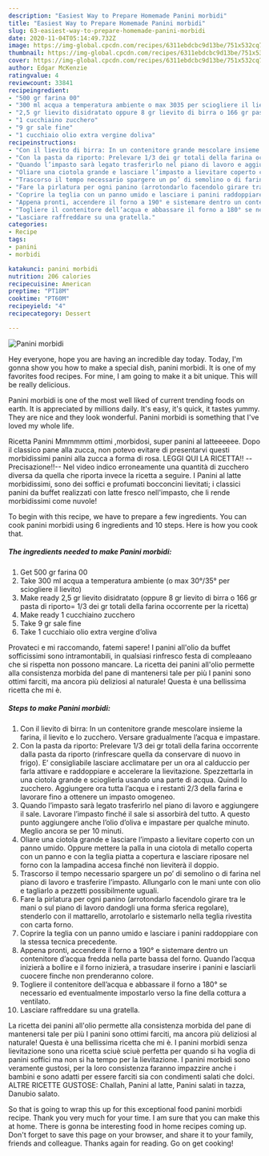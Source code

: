 ```yaml
---
description: "Easiest Way to Prepare Homemade Panini morbidi"
title: "Easiest Way to Prepare Homemade Panini morbidi"
slug: 63-easiest-way-to-prepare-homemade-panini-morbidi
date: 2020-11-04T05:14:49.732Z
image: https://img-global.cpcdn.com/recipes/6311ebdcbc9d13be/751x532cq70/panini-morbidi-recipe-main-photo.jpg
thumbnail: https://img-global.cpcdn.com/recipes/6311ebdcbc9d13be/751x532cq70/panini-morbidi-recipe-main-photo.jpg
cover: https://img-global.cpcdn.com/recipes/6311ebdcbc9d13be/751x532cq70/panini-morbidi-recipe-main-photo.jpg
author: Edgar McKenzie
ratingvalue: 4
reviewcount: 33841
recipeingredient:
- "500 gr farina 00"
- "300 ml acqua a temperatura ambiente o max 3035 per sciogliere il lievito"
- "2,5 gr lievito disidratato oppure 8 gr lievito di birra o 166 gr pasta di riporto 13 dei gr totali della farina occorrente per la ricetta"
- "1 cucchiaino zucchero"
- "9 gr sale fine"
- "1 cucchiaio olio extra vergine doliva"
recipeinstructions:
- "Con il lievito di birra: In un contenitore grande mescolare insieme la farina, il lievito e lo zucchero. Versare gradualmente l’acqua e impastare."
- "Con la pasta da riporto: Prelevare 1/3 dei gr totali della farina occorrente dalla pasta da riporto (rinfrescare quella da conservare di nuovo in frigo). E’ consigliabile lasciare acclimatare per un ora al calduccio per farla attivare e raddoppiare e accelerare la lievitazione. Spezzettarla in una ciotola grande e scioglierla usando una parte di acqua. Quindi lo zucchero. Aggiungere ora tutta l’acqua e i restanti 2/3 della farina e lavorare fino a ottenere un impasto omogeneo."
- "Quando l’impasto sarà legato trasferirlo nel piano di lavoro e aggiungere il sale. Lavorare l’impasto finché il sale si assorbirà del tutto. A questo punto aggiungere anche l’olio d’oliva e impastare per qualche minuto. Meglio ancora se per 10 minuti."
- "Oliare una ciotola grande e lasciare l’impasto a lievitare coperto con un panno umido. Oppure mettere la palla in una ciotola di metallo coperta con un panno e con la teglia piatta a copertura e lasciare riposare nel forno con la lampadina accesa finché non lieviterà il doppio."
- "Trascorso il tempo necessario spargere un po’ di semolino o di farina nel piano di lavoro e trasferire l’impasto. Allungarlo con le mani unte con olio e tagliarlo a pezzetti possibilmente uguali."
- "Fare la pirlatura per ogni panino (arrotondarlo facendolo girare tra le mani o sul piano di lavoro dandogli una forma sferica regolare), stenderlo con il mattarello, arrotolarlo e sistemarlo nella teglia rivestita con carta forno."
- "Coprire la teglia con un panno umido e lasciare i panini raddoppiare con la stessa tecnica precedente."
- "Appena pronti, accendere il forno a 190° e sistemare dentro un contenitore d’acqua fredda nella parte bassa del forno. Quando l’acqua inizierà a bollire e il forno inizierà, a trasudare inserire i panini e lasciarli cuocere finche non prenderanno colore."
- "Togliere il contenitore dell’acqua e abbassare il forno a 180° se necessario ed eventualmente impostarlo verso la fine della cottura a ventilato."
- "Lasciare raffreddare su una gratella."
categories:
- Recipe
tags:
- panini
- morbidi

katakunci: panini morbidi 
nutrition: 206 calories
recipecuisine: American
preptime: "PT18M"
cooktime: "PT60M"
recipeyield: "4"
recipecategory: Dessert

---
```



![Panini morbidi](https://img-global.cpcdn.com/recipes/6311ebdcbc9d13be/751x532cq70/panini-morbidi-recipe-main-photo.jpg)

Hey everyone, hope you are having an incredible day today. Today, I'm gonna show you how to make a special dish, panini morbidi. It is one of my favorites food recipes. For mine, I am going to make it a bit unique. This will be really delicious.

Panini morbidi is one of the most well liked of current trending foods on earth. It is appreciated by millions daily. It's easy, it's quick, it tastes yummy. They are nice and they look wonderful. Panini morbidi is something that I've loved my whole life.

Ricetta Panini Mmmmmm ottimi ,morbidosi, super panini al latteeeeee. Dopo il classico pane alla zucca, non potevo evitare di presentarvi questi morbidissimi panini alla zucca a forma di rosa. LEGGI QUI LA RICETTA!! --Precisazione!!-- Nel video indico erroneamente una quantità di zucchero diversa da quella che riporta invece la ricetta a seguire. I Panini al latte morbidissimi, sono dei soffici e profumati bocconcini lievitati; i classici panini da buffet realizzati con latte fresco nell&#39;impasto, che li rende morbidissimi come nuvole!


To begin with this recipe, we have to prepare a few ingredients. You can cook panini morbidi using 6 ingredients and 10 steps. Here is how you cook that.

<!--inarticleads1-->

##### The ingredients needed to make Panini morbidi:

1. Get 500 gr farina 00
1. Take 300 ml acqua a temperatura ambiente (o max 30°/35° per sciogliere il lievito)
1. Make ready 2,5 gr lievito disidratato (oppure 8 gr lievito di birra o 166 gr pasta di riporto= 1/3 dei gr totali della farina occorrente per la ricetta)
1. Make ready 1 cucchiaino zucchero
1. Take 9 gr sale fine
1. Take 1 cucchiaio olio extra vergine d’oliva


Provateci e mi raccomando, fatemi sapere! I panini all&#39;olio da buffet sofficissimi sono intramontabili, in qualsiasi rinfresco festa di compleaano che si rispetta non possono mancare. La ricetta dei panini all&#39;olio permette alla consistenza morbida del pane di mantenersi tale per più I panini sono ottimi farciti, ma ancora più deliziosi al naturale! Questa è una bellissima ricetta che mi è. 

<!--inarticleads2-->

##### Steps to make Panini morbidi:

1. Con il lievito di birra: In un contenitore grande mescolare insieme la farina, il lievito e lo zucchero. Versare gradualmente l’acqua e impastare.
1. Con la pasta da riporto: Prelevare 1/3 dei gr totali della farina occorrente dalla pasta da riporto (rinfrescare quella da conservare di nuovo in frigo). E’ consigliabile lasciare acclimatare per un ora al calduccio per farla attivare e raddoppiare e accelerare la lievitazione. Spezzettarla in una ciotola grande e scioglierla usando una parte di acqua. Quindi lo zucchero. Aggiungere ora tutta l’acqua e i restanti 2/3 della farina e lavorare fino a ottenere un impasto omogeneo.
1. Quando l’impasto sarà legato trasferirlo nel piano di lavoro e aggiungere il sale. Lavorare l’impasto finché il sale si assorbirà del tutto. A questo punto aggiungere anche l’olio d’oliva e impastare per qualche minuto. Meglio ancora se per 10 minuti.
1. Oliare una ciotola grande e lasciare l’impasto a lievitare coperto con un panno umido. Oppure mettere la palla in una ciotola di metallo coperta con un panno e con la teglia piatta a copertura e lasciare riposare nel forno con la lampadina accesa finché non lieviterà il doppio.
1. Trascorso il tempo necessario spargere un po’ di semolino o di farina nel piano di lavoro e trasferire l’impasto. Allungarlo con le mani unte con olio e tagliarlo a pezzetti possibilmente uguali.
1. Fare la pirlatura per ogni panino (arrotondarlo facendolo girare tra le mani o sul piano di lavoro dandogli una forma sferica regolare), stenderlo con il mattarello, arrotolarlo e sistemarlo nella teglia rivestita con carta forno.
1. Coprire la teglia con un panno umido e lasciare i panini raddoppiare con la stessa tecnica precedente.
1. Appena pronti, accendere il forno a 190° e sistemare dentro un contenitore d’acqua fredda nella parte bassa del forno. Quando l’acqua inizierà a bollire e il forno inizierà, a trasudare inserire i panini e lasciarli cuocere finche non prenderanno colore.
1. Togliere il contenitore dell’acqua e abbassare il forno a 180° se necessario ed eventualmente impostarlo verso la fine della cottura a ventilato.
1. Lasciare raffreddare su una gratella.


La ricetta dei panini all&#39;olio permette alla consistenza morbida del pane di mantenersi tale per più I panini sono ottimi farciti, ma ancora più deliziosi al naturale! Questa è una bellissima ricetta che mi è. I panini morbidi senza lievitazione sono una ricetta sciuè sciuè perfetta per quando si ha voglia di panini soffici ma non si ha tempo per la lievitazione. I panini morbidi sono veramente gustosi, per la loro consistenza faranno impazzire anche i bambini e sono adatti per essere farciti sia con condimenti salati che dolci. ALTRE RICETTE GUSTOSE: Challah, Panini al latte, Panini salati in tazza, Danubio salato. 

So that is going to wrap this up for this exceptional food panini morbidi recipe. Thank you very much for your time. I am sure that you can make this at home. There is gonna be interesting food in home recipes coming up. Don't forget to save this page on your browser, and share it to your family, friends and colleague. Thanks again for reading. Go on get cooking!
